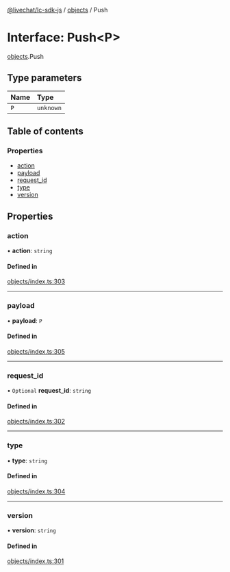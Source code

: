 [@livechat/lc-sdk-js](../README.md) / [objects](../modules/objects.md) / Push

# Interface: Push<P\>

[objects](../modules/objects.md).Push

## Type parameters

| Name | Type |
| :------ | :------ |
| `P` | `unknown` |

## Table of contents

### Properties

- [action](objects.Push.md#action)
- [payload](objects.Push.md#payload)
- [request\_id](objects.Push.md#request_id)
- [type](objects.Push.md#type)
- [version](objects.Push.md#version)

## Properties

### action

• **action**: `string`

#### Defined in

[objects/index.ts:303](https://github.com/livechat/lc-sdk-js/blob/a3fdde0/src/objects/index.ts#L303)

___

### payload

• **payload**: `P`

#### Defined in

[objects/index.ts:305](https://github.com/livechat/lc-sdk-js/blob/a3fdde0/src/objects/index.ts#L305)

___

### request\_id

• `Optional` **request\_id**: `string`

#### Defined in

[objects/index.ts:302](https://github.com/livechat/lc-sdk-js/blob/a3fdde0/src/objects/index.ts#L302)

___

### type

• **type**: `string`

#### Defined in

[objects/index.ts:304](https://github.com/livechat/lc-sdk-js/blob/a3fdde0/src/objects/index.ts#L304)

___

### version

• **version**: `string`

#### Defined in

[objects/index.ts:301](https://github.com/livechat/lc-sdk-js/blob/a3fdde0/src/objects/index.ts#L301)
